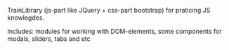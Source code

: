 TrainLibrary (js-part like JQuery + css-part bootstrap) for praticing JS knowlegdes.

Includes: modules for working with DOM-elements, some components for modals, sliders, tabs and etc



